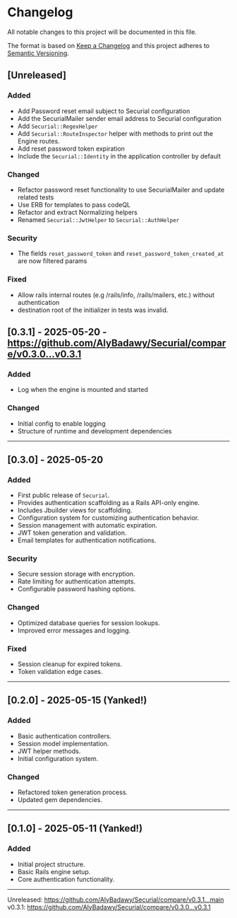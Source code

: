 # Changelog

All notable changes to this project will be documented in this file.

The format is based on [Keep a Changelog](https://keepachangelog.com/en/1.1.0/)
and this project adheres to [Semantic Versioning](https://semver.org/spec/v2.0.0.html).

## [Unreleased]

### Added

- Add Password reset email subject to Securial configuration
- Add the SecurialMailer sender email address to Securial configuration
- Add `Securial::RegexHelper`
- Add `Securial::RouteInspector` helper with methods to print out the Engine routes.
- Add reset password token expiration
- Include the `Securial::Identity` in the application controller by default

### Changed

- Refactor password reset functionality to use SecurialMailer and update related tests
- Use ERB for templates to pass codeQL
- Refactor and extract Normalizing helpers
- Renamed `Securial::JwtHelper` to `Securial::AuthHelper`

### Security

- The fields `reset_password_token` and `reset_password_token_created_at` are now filtered params

### Fixed

- Allow rails internal routes (e.g /rails/info, /rails/mailers, etc.) without authentication
- destination root of the initializer in tests was invalid.

## [0.3.1] - 2025-05-20 - https://github.com/AlyBadawy/Securial/compare/v0.3.0...v0.3.1

### Added

- Log when the engine is mounted and started

### Changed

- Initial config to enable logging
- Structure of runtime and development dependencies

---

## [0.3.0] - 2025-05-20

### Added

- First public release of `Securial`.
- Provides authentication scaffolding as a Rails API-only engine.
- Includes Jbuilder views for scaffolding.
- Configuration system for customizing authentication behavior.
- Session management with automatic expiration.
- JWT token generation and validation.
- Email templates for authentication notifications.

### Security

- Secure session storage with encryption.
- Rate limiting for authentication attempts.
- Configurable password hashing options.

### Changed

- Optimized database queries for session lookups.
- Improved error messages and logging.

### Fixed

- Session cleanup for expired tokens.
- Token validation edge cases.

---

## [0.2.0] - 2025-05-15 (Yanked!)

### Added

- Basic authentication controllers.
- Session model implementation.
- JWT helper methods.
- Initial configuration system.

### Changed

- Refactored token generation process.
- Updated gem dependencies.

---

## [0.1.0] - 2025-05-11 (Yanked!)

### Added

- Initial project structure.
- Basic Rails engine setup.
- Core authentication functionality.

---

Unreleased: https://github.com/AlyBadawy/Securial/compare/v0.3.1...main \
v0.3.1: https://github.com/AlyBadawy/Securial/compare/v0.3.0...v0.3.1
